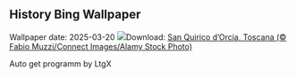 ## History Bing Wallpaper
Wallpaper date: 2025-03-20
![](https://www.bing.com/th?id=OHR.PrimaveraToscana_IT-IT0282064526_UHD.jpg&w=1000)Download: [San Quirico d’Orcia, Toscana (© Fabio Muzzi/Connect Images/Alamy Stock Photo)](https://www.bing.com/th?id=OHR.PrimaveraToscana_IT-IT0282064526_UHD.jpg)

Auto get programm by LtgX
